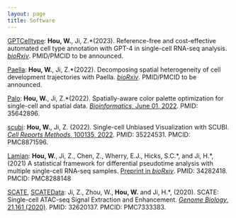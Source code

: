 ```yaml
---
layout: page
title: Software
---
```


[GPTCelltype](https://winnie09.github.io/Wenpin_Hou/pages/gptcelltype.html): **Hou, W.**, Ji, Z.\*(2023). Reference-free and cost-effective automated cell type annotation with GPT-4 in single-cell RNA-seq analysis. [*bioRxiv*](https://www.biorxiv.org/content/10.1101/2023.04.16.537094v1). PMID/PMCID to be announced. 


[Paella](https://winnie09.github.io/Wenpin_Hou/pages/Paella.html): **Hou, W.**, Ji, Z.\*(2022). Decomposing spatial heterogeneity of cell development trajectories with Paella. [*bioRxiv*](https://www.biorxiv.org/content/10.1101/2022.09.05.506682v1). PMID/PMCID to be announced. 

[Palo](https://winnie09.github.io/Wenpin_Hou/pages/Palo.html): **Hou, W.**, Ji, Z.\*(2022). Spatially-aware color palette optimization for single-cell and spatial data. [*Bioinformatics*, June 01, 2022](https://doi.org/10.1093/bioinformatics/btac368). PMID: 35642896.

[scubi](https://winnie09.github.io/Wenpin_Hou/pages/SCUBI.html):  **Hou, W.**, Ji, Z. (2022). Single-cell Unbiased Visualization with SCUBI.  [*Cell Reports Methods*, 100135, 2022](https://www.cell.com/cell-reports-methods/fulltext/S2667-2375(21)00204-6). PMID: 35224531. PMCID: PMC8871596.

[Lamian](https://winnie09.github.io/Wenpin_Hou/pages/Lamian.html): **Hou, W.**, Ji, Z., Chen, Z., Wherry, E.J., Hicks, S.C.\*, and Ji, H.\*, (2021) A statistical framework for differential pseudotime analysis with multiple single-cell RNA-seq samples.  [Preprint in *bioRxiv*](https://www.biorxiv.org/content/10.1101/2021.07.10.451910v1.full.pdf+html). PMID: 34282418. PMCID: PMC8288148

[SCATE](https://github.com/Winnie09/SCATE), [SCATEData](https://github.com/Winnie09/SCATEData):  Ji, Z., Zhou, W., **Hou, W.** and Ji, H.\*, (2020). SCATE: Single-cell ATAC-seq Signal Extraction and Enhancement. [*Genome Biology*, 21,161 (2020)](https://genomebiology.biomedcentral.com/articles/10.1186/s13059-020-02075-3). PMID: 32620137. PMCID: PMC7333383.


